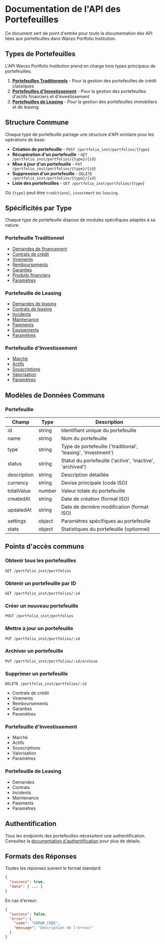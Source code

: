 # Documentation de l'API des Portefeuilles

Ce document sert de point d'entrée pour toute la documentation des API liées aux portefeuilles dans Wanzo Portfolio Institution.

## Types de Portefeuilles

L'API Wanzo Portfolio Institution prend en charge trois types principaux de portefeuilles:

1. **[Portefeuilles Traditionnels](./traditionnel/README.md)** - Pour la gestion des portefeuilles de crédit classiques
2. **[Portefeuilles d'Investissement](./investissement/README.md)** - Pour la gestion des portefeuilles d'actifs financiers et d'investissement
3. **[Portefeuilles de Leasing](./leasing/README.md)** - Pour la gestion des portefeuilles immobiliers et de leasing

## Structure Commune

Chaque type de portefeuille partage une structure d'API similaire pour les opérations de base:

- **Création de portefeuille** - `POST /portfolio_inst/portfolios/{type}`
- **Récupération d'un portefeuille** - `GET /portfolio_inst/portfolios/{type}/{id}`
- **Mise à jour d'un portefeuille** - `PUT /portfolio_inst/portfolios/{type}/{id}`
- **Suppression d'un portefeuille** - `DELETE /portfolio_inst/portfolios/{type}/{id}`
- **Liste des portefeuilles** - `GET /portfolio_inst/portfolios/{type}`

Où `{type}` peut être `traditional`, `investment` ou `leasing`.

## Spécificités par Type

Chaque type de portefeuille dispose de modules spécifiques adaptés à sa nature:

### Portefeuille Traditionnel
- [Demandes de financement](./traditionnel/demandes/README.md)
- [Contrats de crédit](./traditionnel/contrats/README.md)
- [Virements](./traditionnel/virements/README.md)
- [Remboursements](./traditionnel/remboursements/README.md)
- [Garanties](./traditionnel/garanties/README.md)
- [Produits financiers](./traditionnel/produits/README.md)
- [Paramètres](./traditionnel/parametres/README.md)

### Portefeuille de Leasing
- [Demandes de leasing](./leasing/demandes/README.md)
- [Contrats de leasing](./leasing/contrats/README.md)
- [Incidents](./leasing/incidents/README.md)
- [Maintenance](./leasing/maintenance/README.md)
- [Paiements](./leasing/paiements/README.md)
- [Équipements](./leasing/equipements/README.md)
- [Paramètres](./leasing/parametres/README.md)

### Portefeuille d'Investissement
- [Marché](./investissement/marche/README.md)
- [Actifs](./investissement/actifs/README.md)
- [Souscriptions](./investissement/souscriptions/README.md)
- [Valorisation](./investissement/valorisation/README.md)
- [Paramètres](./investissement/parametres/README.md)

## Modèles de Données Communs

### Portefeuille
| Champ | Type | Description |
|-------|------|-------------|
| id | string | Identifiant unique du portefeuille |
| name | string | Nom du portefeuille |
| type | string | Type de portefeuille ('traditional', 'leasing', 'investment') |
| status | string | Statut du portefeuille ('active', 'inactive', 'archived') |
| description | string | Description détaillée |
| currency | string | Devise principale (code ISO) |
| totalValue | number | Valeur totale du portefeuille |
| createdAt | string | Date de création (format ISO) |
| updatedAt | string | Date de dernière modification (format ISO) |
| settings | object | Paramètres spécifiques au portefeuille |
| stats | object | Statistiques du portefeuille (optionnel) |

## Points d'accès communs

### Obtenir tous les portefeuilles
```
GET /portfolio_inst/portfolios
```

### Obtenir un portefeuille par ID
```
GET /portfolio_inst/portfolios/:id
```

### Créer un nouveau portefeuille
```
POST /portfolio_inst/portfolios
```

### Mettre à jour un portefeuille
```
PUT /portfolio_inst/portfolios/:id
```

### Archiver un portefeuille
```
PUT /portfolio_inst/portfolios/:id/archive
```

### Supprimer un portefeuille
```
DELETE /portfolio_inst/portfolios/:id
```
- Contrats de crédit
- Virements
- Remboursements
- Garanties
- Paramètres

### Portefeuille d'Investissement
- Marché
- Actifs
- Souscriptions
- Valorisation
- Paramètres

### Portefeuille de Leasing
- Demandes
- Contrats
- Incidents
- Maintenance
- Paiements
- Paramètres

## Authentification

Tous les endpoints des portefeuilles nécessitent une authentification. Consultez la [documentation d'authentification](../utilisateurs/README.md) pour plus de détails.

## Formats des Réponses

Toutes les réponses suivent le format standard:

```json
{
  "success": true,
  "data": { ... }
}
```

En cas d'erreur:

```json
{
  "success": false,
  "error": {
    "code": "ERROR_CODE",
    "message": "Description de l'erreur"
  }
}
```
